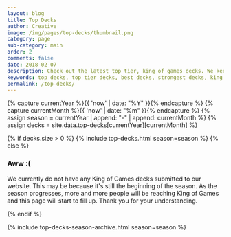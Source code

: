 ```yaml
---
layout: blog
title: Top Decks
author: Creative
image: /img/pages/top-decks/thumbnail.png
category: page
sub-category: main
order: 2 
comments: false
date: 2018-02-07
description: Check out the latest top tier, king of games decks. We keep this list up-to-date to provide you with current season's strongest and best decks.
keywords: top decks, top tier decks, best decks, strongest decks, king of games decks
permalink: /top-decks/ 
---
```


{% capture currentYear %}{{ 'now' | date: "%Y" }}{% endcapture %}
{% capture currentMonth %}{{ 'now' | date: "%m" }}{% endcapture %}
{% assign season = currentYear | append: "-" | append: currentMonth %}
{% assign decks = site.data.top-decks[currentYear][currentMonth] %}

{% if decks.size > 0 %}
{% include top-decks.html season=season %}
{% else %}
<div class="section remote">
    <h3>Aww :(</h3>
    <p>We currently do not have any King of Games decks submitted to our website. This may be because it's still the beginning of the season. As the season progresses, more and more people will be reaching King of Games and this page will start to fill up. Thank you for your understanding.</p>
</div>
{% endif %}

{% include top-decks-season-archive.html season=season %}

<div class="clearfix"></div>